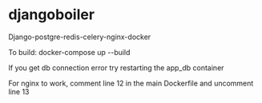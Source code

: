 # djangoboiler
Django-postgre-redis-celery-nginx-docker

To build: docker-compose up --build

If you get db connection error try restarting the app_db container

For nginx to work, comment line 12 in the main Dockerfile and uncomment line 13
